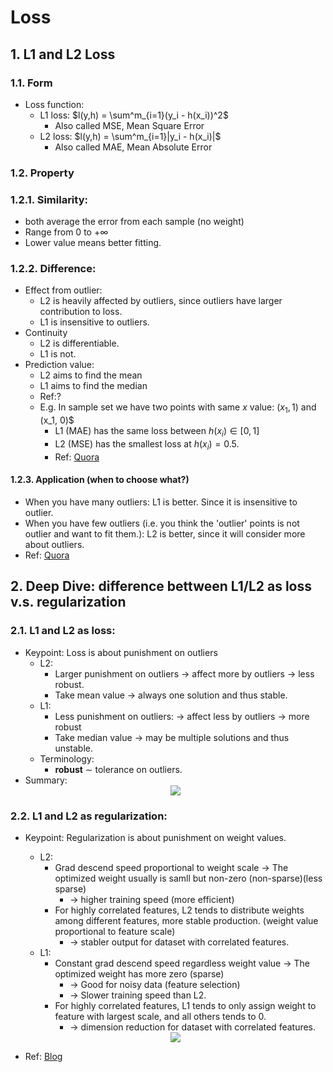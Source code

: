 # Loss

## 1. L1 and L2 Loss

### 1.1. Form

- Loss function:
  - L1 loss: $l(y,h) = \sum^m_{i=1}(y_i - h(x_i))^2$
    - Also called MSE, Mean Square Error
  - L2 loss: $l(y,h) = \sum^m_{i=1}|y_i - h(x_i)|$
    - Also called MAE, Mean Absolute Error

### 1.2. Property

### 1.2.1. Similarity: 

- both average the error from each sample (no weight)
- Range from 0 to $+\infty$
- Lower value means better fitting.

### 1.2.2. Difference:

- Effect from outlier:
  - L2 is heavily affected by outliers, since outliers have larger contribution to loss.
  - L1 is insensitive to outliers.
- Continuity
  - L2 is differentiable.
  - L1 is not.
- Prediction value:
  - L2 aims to find the mean
  - L1 aims to find the median
  - Ref:?
  - E.g. In sample set we have two points with same $x$ value: $(x_1, 1)$ and (x_1, 0)$
    - L1 (MAE) has the same loss between $h(x_i)\in[0,1]$
    - L2 (MSE) has the smallest loss at $h(x_i) = 0.5$.
    - Ref: [Quora](https://www.quora.com/How-would-a-model-change-if-we-minimized-absolute-error-instead-of-squared-error-What-about-the-other-way-around)

#### 1.2.3. Application (when to choose what?)

- When you have many outliers:
L1 is better. Since it is insensitive to outlier.
- When you have few outliers (i.e. you think the 'outlier' points is not outlier and want to fit them.):
L2 is better, since it will consider more about outliers.
- Ref: [Quora](https://www.quora.com/How-would-a-model-change-if-we-minimized-absolute-error-instead-of-squared-error-What-about-the-other-way-around)


## 2. Deep Dive: difference bettween L1/L2 as loss v.s. regularization

### 2.1. L1 and L2 as loss:

- Keypoint: Loss is about punishment on outliers
  - L2: 
    - Larger punishment on outliers $\rightarrow$ affect more by outliers $\rightarrow$ less robust.
    - Take mean value $\rightarrow$ always one solution and thus stable.
  - L1:
    - Less punishment on outliers: $\rightarrow$ affect less by outliers $\rightarrow$ more robust
    - Take median value $\rightarrow$ may be multiple solutions and thus unstable.
  - Terminology: 
    - **robust** $\sim$ tolerance on outliers.
- Summary:
  <div  align="center"><img src=http://www.chioka.in/wp-content/uploads/2013/12/L1-vs-L2-properties-loss-function.png style = "zoom:100%"></div>

### 2.2. L1 and L2 as regularization:

- Keypoint: Regularization is about punishment on weight values.
  - L2: 
    - Grad descend speed proportional to weight scale 
    $\rightarrow$ The optimized weight usually is samll but non-zero (non-sparse)(less sparse)
        - $\rightarrow$ higher training speed (more efficient)
    - For highly correlated features, L2 tends to distribute weights among different features, more stable production. (weight value proportional to feature scale)
      - $\rightarrow$ stabler output for dataset with correlated features.
  - L1: 
    - Constant grad descend speed regardless weight value 
    $\rightarrow$ The optimized weight has more zero (sparse)
      - $\rightarrow$ Good for noisy data (feature selection)
      - $\rightarrow$ Slower training speed than L2.
    - For highly correlated features, L1 tends to only assign weight to feature with largest scale, and all others tends to 0.
      - $\rightarrow$ dimension reduction for dataset with correlated features. 
  <div  align="center"><img src=http://www.chioka.in/wp-content/uploads/2013/12/L1-vs-L2-properties-regularization.png style = "zoom:100%"></div>

- Ref: [Blog](http://www.chioka.in/differences-between-l1-and-l2-as-loss-function-and-regularization/)